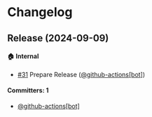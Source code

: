 # Changelog

## Release (2024-09-09)



#### :house: Internal
* [#31](https://github.com/mainmatter/memory-leak-detector/pull/31) Prepare Release ([@github-actions[bot]](https://github.com/apps/github-actions))

#### Committers: 1
- [@github-actions[bot]](https://github.com/apps/github-actions)
